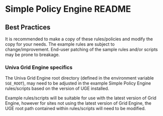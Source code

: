 Simple Policy Engine README
===========================

Best Practices
--------------

It is recommended to make a copy of these rules/policies and modify the copy
for your needs. The example rules are subject to change/improvement. End-user
patching of the sample rules and/or scripts may be prone to breakage.

### Univa Grid Engine specifics

The Univa Grid Engine root directory (defined in the environment variable
`SGE_ROOT`), may need to be adjusted in the example Simple Policy Engine
rules/scripts based on the version of UGE installed.

Example rules/scripts will be suitable for use with the latest version of Grid
Engine, however for sites not using the latest version of Grid Engine, the UGE
root path contained within rules/scripts will need to be modified.
